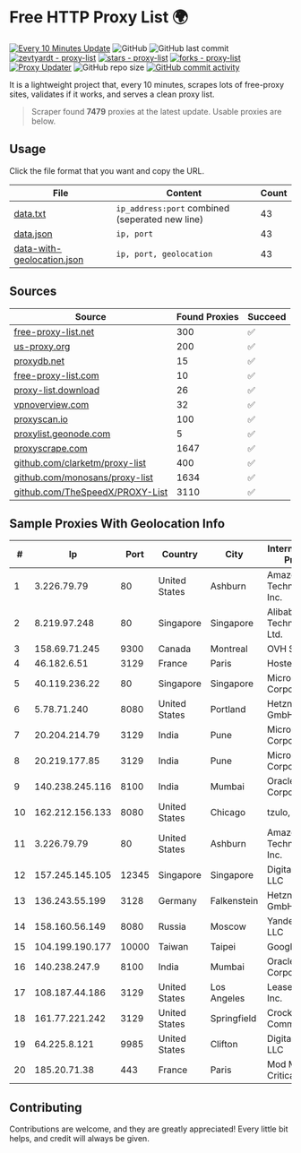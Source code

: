 
# Free HTTP Proxy List 🌍

[![Every 10 Minutes Update](https://github.com/mertguvencli/http-proxy-list/actions/workflows/main.yml/badge.svg?branch=main)](https://github.com/mertguvencli/http-proxy-list/actions/workflows/main.yml)
![GitHub](https://img.shields.io/github/license/mertguvencli/http-proxy-list)
![GitHub last commit](https://img.shields.io/github/last-commit/mertguvencli/http-proxy-list)
[![zevtyardt - proxy-list](https://img.shields.io/static/v1?label=zevtyardt&message=proxy-list&color=blue&logo=github)](https://github.com/zevtyardt/proxy-list "Go to GitHub repo")
[![stars - proxy-list](https://img.shields.io/github/stars/zevtyardt/proxy-list?style=social)](https://github.com/zevtyardt/proxy-list)
[![forks - proxy-list](https://img.shields.io/github/forks/zevtyardt/proxy-list?style=social)](https://github.com/zevtyardt/proxy-list)
[![Proxy Updater](https://github.com/zevtyardt/proxy-list/workflows/Proxy%20Updater/badge.svg)](https://github.com/zevtyardt/proxy-list/actions?query=workflow:"Proxy+Updater")
![GitHub repo size](https://img.shields.io/github/repo-size/zevtyardt/proxy-list)
[![GitHub commit activity](https://img.shields.io/github/commit-activity/m/zevtyardt/proxy-list?logo=commits)](https://github.com/zevtyardt/proxy-list/commits/main)

It is a lightweight project that, every 10 minutes, scrapes lots of free-proxy sites, validates if it works, and serves a clean proxy list.

> Scraper found **7479** proxies at the latest update. Usable proxies are below.

## Usage

Click the file format that you want and copy the URL.

|File|Content|Count|
|----|-------|-----|
|[data.txt](https://raw.githubusercontent.com/mertguvencli/http-proxy-list/main/proxy-list/data.txt)|`ip_address:port` combined (seperated new line)|43|
|[data.json](https://raw.githubusercontent.com/mertguvencli/http-proxy-list/main/proxy-list/data.json)|`ip, port`|43|
|[data-with-geolocation.json](https://raw.githubusercontent.com/mertguvencli/http-proxy-list/main/proxy-list/data-with-geolocation.json)|`ip, port, geolocation`|43|

## Sources

|Source|Found Proxies|Succeed|
|------|-------------|-------|
|[free-proxy-list.net](https://free-proxy-list.net)|300|✅|
|[us-proxy.org](https://www.us-proxy.org)|200|✅|
|[proxydb.net](http://proxydb.net)|15|✅|
|[free-proxy-list.com](https://free-proxy-list.com/?page=&port=&type%5B%5D=http&type%5B%5D=https&up_time=0&search=Search)|10|✅|
|[proxy-list.download](https://www.proxy-list.download/HTTP)|26|✅|
|[vpnoverview.com](https://vpnoverview.com/privacy/anonymous-browsing/free-proxy-servers)|32|✅|
|[proxyscan.io](https://www.proxyscan.io)|100|✅|
|[proxylist.geonode.com](https://proxylist.geonode.com/api/proxy-list?limit=300&page=1&sort_by=lastChecked&sort_type=desc&protocols=http,https)|5|✅|
|[proxyscrape.com](https://api.proxyscrape.com/v2/?request=displayproxies&protocol=http&timeout=10000&country=all&ssl=all&anonymity=all)|1647|✅|
|[github.com/clarketm/proxy-list](https://raw.githubusercontent.com/clarketm/proxy-list/master/proxy-list-raw.txt)|400|✅|
|[github.com/monosans/proxy-list](https://raw.githubusercontent.com/monosans/proxy-list/main/proxies/http.txt)|1634|✅|
|[github.com/TheSpeedX/PROXY-List](https://raw.githubusercontent.com/TheSpeedX/PROXY-List/master/http.txt)|3110|✅|


## Sample Proxies With Geolocation Info

|#|Ip|Port|Country|City|Internet Service Provider|
|-|--|----|-------|----|-------------------------|
|1|3.226.79.79|80|United States|Ashburn|Amazon Technologies Inc.|
|2|8.219.97.248|80|Singapore|Singapore|Alibaba (US) Technology Co., Ltd.|
|3|158.69.71.245|9300|Canada|Montreal|OVH SAS|
|4|46.182.6.51|3129|France|Paris|Hosteur SAS|
|5|40.119.236.22|80|Singapore|Singapore|Microsoft Corporation|
|6|5.78.71.240|8080|United States|Portland|Hetzner Online GmbH|
|7|20.204.214.79|3129|India|Pune|Microsoft Corporation|
|8|20.219.177.85|3129|India|Pune|Microsoft Corporation|
|9|140.238.245.116|8100|India|Mumbai|Oracle Corporation|
|10|162.212.156.133|8080|United States|Chicago|tzulo, inc.|
|11|3.226.79.79|80|United States|Ashburn|Amazon Technologies Inc.|
|12|157.245.145.105|12345|Singapore|Singapore|DigitalOcean, LLC|
|13|136.243.55.199|3128|Germany|Falkenstein|Hetzner Online GmbH|
|14|158.160.56.149|8080|Russia|Moscow|Yandex.Cloud LLC|
|15|104.199.190.177|10000|Taiwan|Taipei|Google LLC|
|16|140.238.247.9|8100|India|Mumbai|Oracle Corporation|
|17|108.187.44.186|3129|United States|Los Angeles|Leaseweb USA, Inc.|
|18|161.77.221.242|3129|United States|Springfield|Crocker Communications|
|19|64.225.8.121|9985|United States|Clifton|DigitalOcean, LLC|
|20|185.20.71.38|443|France|Paris|Mod Mission Critical LLC|



## Contributing

Contributions are welcome, and they are greatly appreciated! Every
little bit helps, and credit will always be given.

